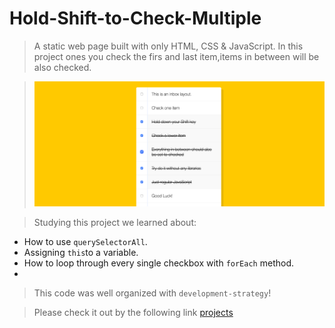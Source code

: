 # Hold-Shift-to-Check-Multiple
> A static web page built with only HTML, CSS & JavaScript. In this project ones you check the firs and last item,items in between will be also checked.


> ![screenshot](/screenshot.png)


> Studying this project we learned about:
* How to use `querySelectorAll`.
* Assigning `this`to a variable.
* How to loop through every single checkbox with `forEach` method.
*

 
> This code was well organized with `development-strategy`!

> Please check it out by the following link [projects](https://nickmarinade.github.io/Hold-Shift-to-Check-Multiple/)